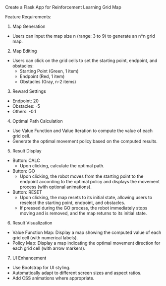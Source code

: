 Create a Flask App for Reinforcement Learning Grid Map

Feature Requirements:
1. Map Generation
  - Users can input the map size n (range: 3 to 9) to generate an n*n grid map.

2. Map Editing
  - Users can click on the grid cells to set the starting point, endpoint, and obstacles:
    - Starting Point (Green, 1 item)
    - Endpoint (Red, 1 item)
    - Obstacles (Gray, n-2 items)

3. Reward Settings
  - Endpoint: 20
  - Obstacles: -5
  - Others: -0.1

4. Optimal Path Calculation
  - Use Value Function and Value Iteration to compute the value of each grid cell.
  - Generate the optimal movement policy based on the computed results.

5. Result Display
  - Button: CALC
    - Upon clicking, calculate the optimal path.
  - Button: GO
    - Upon clicking, the robot moves from the starting point to the endpoint according to the optimal policy and displays the movement process (with optional animations).
  - Button: RESET
    - Upon clicking, the map resets to its initial state, allowing users to reselect the starting point, endpoint, and obstacles.
    - If pressed during the GO process, the robot immediately stops moving and is removed, and the map returns to its initial state.

6. Result Visualization
  - Value Function Map: Display a map showing the computed value of each grid cell (with numerical labels).
  - Policy Map: Display a map indicating the optimal movement direction for each grid cell (with arrow markers).

7. UI Enhancement
  - Use Bootstrap for UI styling.
  - Automatically adapt to different screen sizes and aspect ratios.
  - Add CSS animations where appropriate.
